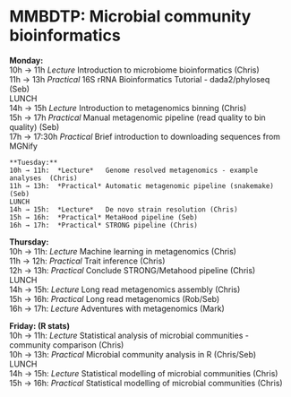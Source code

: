 # MMBDTP: Microbial community bioinformatics

**Monday:**  
	10h → 11h	*Lecture*	Introduction to microbiome bioinformatics (Chris)  
	11h → 13h	*Practical*	16S rRNA Bioinformatics Tutorial - dada2/phyloseq (Seb)  
	LUNCH  
	14h → 15h	*Lecture*	Introduction to metagenomics binning (Chris)  
	15h → 17h	*Practical*	Manual metagenomic pipeline (read quality to bin quality) (Seb)  
	17h → 17:30h	*Practical*        	Brief introduction to downloading sequences from MGNify  

	**Tuesday:**  
	10h → 11h: 	*Lecture*	Genome resolved metagenomics - example analyses  (Chris)  
	11h → 13h:	*Practical*	Automatic metagenomic pipeline (snakemake) (Seb)  
	LUNCH  
	14h → 15h: 	*Lecture*	De novo strain resolution (Chris)  
	15h → 16h:	*Practical*	MetaHood pipeline (Seb)  
	16h → 17h:	*Practical*	STRONG pipeline (Chris)  

**Thursday:**  
	10h → 11h: 	*Lecture*	Machine learning in metagenomics (Chris)  
	11h → 12h:	*Practical*	Trait inference (Chris)  
	12h → 13h:     *Practical*         Conclude STRONG/Metahood pipeline (Chris)  
	LUNCH  
	14h → 15h:	*Lecture*	Long read metagenomics assembly (Chris)  
	15h → 16h: 	*Practical*	Long read metagenomics (Rob/Seb)  
	16h → 17h:    *Lecture*           Adventures with metagenomics (Mark)  

**Friday: (R stats)**  
	10h → 11h: 	*Lecture*         Statistical analysis of microbial communities - community comparison (Chris)  
	10h → 13h:   *Practical*          Microbial community analysis in R (Chris/Seb)  
	LUNCH  
	14h → 15h: *Lecture*             Statistical modelling of microbial communities (Chris)  
	15h → 16h: *Practical*           Statistical modelling of microbial communities (Chris)  


